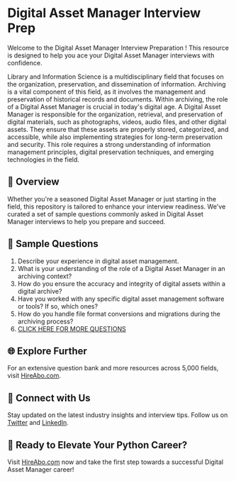 # Digital Asset Manager Interview Prep

Welcome to the Digital Asset Manager Interview Preparation ! This resource is designed to help you ace your Digital Asset Manager interviews with confidence.

Library and Information Science is a multidisciplinary field that focuses on the organization, preservation, and dissemination of information. Archiving is a vital component of this field, as it involves the management and preservation of historical records and documents. Within archiving, the role of a Digital Asset Manager is crucial in today's digital age. A Digital Asset Manager is responsible for the organization, retrieval, and preservation of digital materials, such as photographs, videos, audio files, and other digital assets. They ensure that these assets are properly stored, categorized, and accessible, while also implementing strategies for long-term preservation and security. This role requires a strong understanding of information management principles, digital preservation techniques, and emerging technologies in the field.

## 🚀 Overview

Whether you're a seasoned Digital Asset Manager or just starting in the field, this repository is tailored to enhance your interview readiness. We've curated a set of sample questions commonly asked in Digital Asset Manager interviews to help you prepare and succeed.

## 📝 Sample Questions

1. Describe your experience in digital asset management.
2. What is your understanding of the role of a Digital Asset Manager in an archiving context?
3. How do you ensure the accuracy and integrity of digital assets within a digital archive?
4. Have you worked with any specific digital asset management software or tools? If so, which ones?
5. How do you handle file format conversions and migrations during the archiving process?
6. [CLICK HERE FOR MORE QUESTIONS](https://hireabo.com/job/18_2_37/Digital%20Asset%20Manager)

## 🌐 Explore Further

For an extensive question bank and more resources across 5,000 fields, visit [HireAbo.com](https://www.hireabo.com).

## 📱 Connect with Us

Stay updated on the latest industry insights and interview tips. Follow us on [Twitter](https://twitter.com/hireabo) and [LinkedIn](https://www.linkedin.com/in/hire-abo-3609972a8/).

## 🚀 Ready to Elevate Your Python Career?

Visit [HireAbo.com](https://www.hireabo.com) now and take the first step towards a successful Digital Asset Manager career!